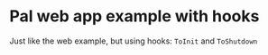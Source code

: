 # Pal web app example with hooks

Just like the web example, but using hooks: `ToInit` and `ToShutdown`
